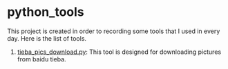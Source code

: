 # python_tools
This project is created in order to recording some tools that I used in every day. 
Here is the list of tools. 

1. [tieba_pics_download.py](./tieba_pics_download.py): This tool is designed for downloading pictures from baidu tieba.